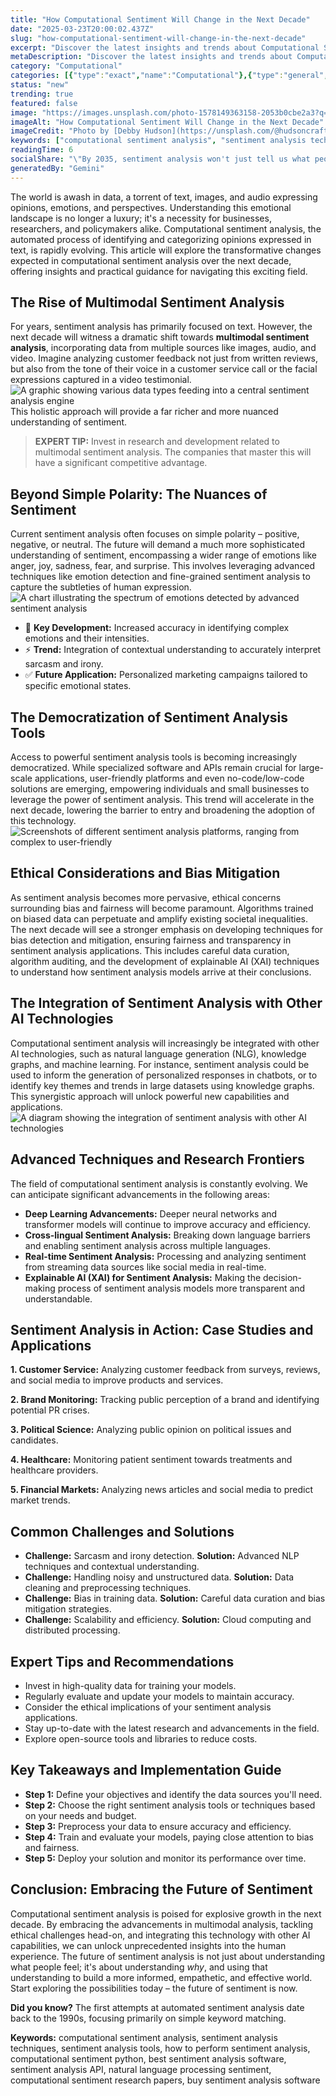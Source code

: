 ```yaml
---
title: "How Computational Sentiment Will Change in the Next Decade"
date: "2025-03-23T20:00:02.437Z"
slug: "how-computational-sentiment-will-change-in-the-next-decade"
excerpt: "Discover the latest insights and trends about Computational Sentiment. This comprehensive guide covers everything you need to know about Computational Sentiment in 2025."
metaDescription: "Discover the latest insights and trends about Computational Sentiment. This comprehensive guide covers everything you need to know about Computational Sent..."
category: "Computational"
categories: [{"type":"exact","name":"Computational"},{"type":"general","name":"Data Science"},{"type":"medium","name":"Natural Language Processing"},{"type":"specific","name":"Text Analysis"},{"type":"niche","name":"Opinion Mining"}]
status: "new"
trending: true
featured: false
image: "https://images.unsplash.com/photo-1578149363158-2053b0cbe2a3?q=85&w=1200&fit=max&fm=webp&auto=compress"
imageAlt: "How Computational Sentiment Will Change in the Next Decade"
imageCredit: "Photo by [Debby Hudson](https://unsplash.com/@hudsoncrafted) on Unsplash"
keywords: ["computational sentiment analysis", "sentiment analysis techniques", "sentiment analysis tools", "how to perform sentiment analysis", "computational sentiment python", "best sentiment analysis software", "sentiment analysis API", "natural language processing sentiment", "computational sentiment research papers", "buy sentiment analysis software"]
readingTime: 6
socialShare: "\"By 2035, sentiment analysis won't just tell us what people feel; it will predict why, unlocking a new era of proactive decision-making.\""
generatedBy: "Gemini"
---
```




The world is awash in data, a torrent of text, images, and audio expressing opinions, emotions, and perspectives.  Understanding this emotional landscape is no longer a luxury; it's a necessity for businesses, researchers, and policymakers alike.  Computational sentiment analysis, the automated process of identifying and categorizing opinions expressed in text, is rapidly evolving. This article will explore the transformative changes expected in computational sentiment analysis over the next decade, offering insights and practical guidance for navigating this exciting field.

## The Rise of Multimodal Sentiment Analysis

For years, sentiment analysis has primarily focused on text. However, the next decade will witness a dramatic shift towards **multimodal sentiment analysis**, incorporating data from multiple sources like images, audio, and video.  Imagine analyzing customer feedback not just from written reviews, but also from the tone of their voice in a customer service call or the facial expressions captured in a video testimonial. ![A graphic showing various data types feeding into a central sentiment analysis engine](https://images.unsplash.com/photo-1636051257981-197b9f20a2cf?q=85&w=1200&fit=max&fm=webp&auto=compress)  This holistic approach will provide a far richer and more nuanced understanding of sentiment.

> **EXPERT TIP:**  Invest in research and development related to multimodal sentiment analysis. The companies that master this will have a significant competitive advantage.

##  Beyond Simple Polarity: The Nuances of Sentiment

Current sentiment analysis often focuses on simple polarity – positive, negative, or neutral.  The future will demand a much more sophisticated understanding of sentiment, encompassing a wider range of emotions like anger, joy, sadness, fear, and surprise.  This involves leveraging advanced techniques like emotion detection and fine-grained sentiment analysis to capture the subtleties of human expression. ![A chart illustrating the spectrum of emotions detected by advanced sentiment analysis](https://images.unsplash.com/photo-1549032305-e816fabf0dd2?q=85&w=1200&fit=max&fm=webp&auto=compress)

* 🔑 **Key Development:**  Increased accuracy in identifying complex emotions and their intensities.
* ⚡ **Trend:**  Integration of contextual understanding to accurately interpret sarcasm and irony.
* ✅ **Future Application:**  Personalized marketing campaigns tailored to specific emotional states.

##  The Democratization of Sentiment Analysis Tools

Access to powerful sentiment analysis tools is becoming increasingly democratized.  While specialized software and APIs remain crucial for large-scale applications, user-friendly platforms and even no-code/low-code solutions are emerging, empowering individuals and small businesses to leverage the power of sentiment analysis.  This trend will accelerate in the next decade, lowering the barrier to entry and broadening the adoption of this technology.  ![Screenshots of different sentiment analysis platforms, ranging from complex to user-friendly](https://images.unsplash.com/photo-1578149363158-2053b0cbe2a3?q=85&w=1200&fit=max&fm=webp&auto=compress)

##  Ethical Considerations and Bias Mitigation

As sentiment analysis becomes more pervasive, ethical concerns surrounding bias and fairness will become paramount.  Algorithms trained on biased data can perpetuate and amplify existing societal inequalities.  The next decade will see a stronger emphasis on developing techniques for bias detection and mitigation, ensuring fairness and transparency in sentiment analysis applications.  This includes careful data curation, algorithm auditing, and the development of explainable AI (XAI) techniques to understand how sentiment analysis models arrive at their conclusions.

##  The Integration of Sentiment Analysis with Other AI Technologies

Computational sentiment analysis will increasingly be integrated with other AI technologies, such as natural language generation (NLG), knowledge graphs, and machine learning.  For instance, sentiment analysis could be used to inform the generation of personalized responses in chatbots, or to identify key themes and trends in large datasets using knowledge graphs.  This synergistic approach will unlock powerful new capabilities and applications.  ![A diagram showing the integration of sentiment analysis with other AI technologies](https://images.unsplash.com/photo-1517864867049-6a0ca8363479?q=85&w=1200&fit=max&fm=webp&auto=compress)

##  Advanced Techniques and Research Frontiers

The field of computational sentiment analysis is constantly evolving.  We can anticipate significant advancements in the following areas:

* **Deep Learning Advancements:** Deeper neural networks and transformer models will continue to improve accuracy and efficiency.
* **Cross-lingual Sentiment Analysis:**  Breaking down language barriers and enabling sentiment analysis across multiple languages.
* **Real-time Sentiment Analysis:**  Processing and analyzing sentiment from streaming data sources like social media in real-time.
* **Explainable AI (XAI) for Sentiment Analysis:**  Making the decision-making process of sentiment analysis models more transparent and understandable.

##  Sentiment Analysis in Action: Case Studies and Applications

**1. Customer Service:**  Analyzing customer feedback from surveys, reviews, and social media to improve products and services.

**2. Brand Monitoring:**  Tracking public perception of a brand and identifying potential PR crises.

**3. Political Science:**  Analyzing public opinion on political issues and candidates.

**4. Healthcare:**  Monitoring patient sentiment towards treatments and healthcare providers.

**5. Financial Markets:**  Analyzing news articles and social media to predict market trends.

##  Common Challenges and Solutions

* **Challenge:**  Sarcasm and irony detection. **Solution:**  Advanced NLP techniques and contextual understanding.
* **Challenge:**  Handling noisy and unstructured data. **Solution:**  Data cleaning and preprocessing techniques.
* **Challenge:**  Bias in training data. **Solution:**  Careful data curation and bias mitigation strategies.
* **Challenge:**  Scalability and efficiency. **Solution:**  Cloud computing and distributed processing.

##  Expert Tips and Recommendations

*  Invest in high-quality data for training your models.
*  Regularly evaluate and update your models to maintain accuracy.
*  Consider the ethical implications of your sentiment analysis applications.
*  Stay up-to-date with the latest research and advancements in the field.
*  Explore open-source tools and libraries to reduce costs.

##  Key Takeaways and Implementation Guide

* **Step 1:** Define your objectives and identify the data sources you'll need.
* **Step 2:** Choose the right sentiment analysis tools or techniques based on your needs and budget.
* **Step 3:** Preprocess your data to ensure accuracy and efficiency.
* **Step 4:** Train and evaluate your models, paying close attention to bias and fairness.
* **Step 5:** Deploy your solution and monitor its performance over time.

##  Conclusion: Embracing the Future of Sentiment

Computational sentiment analysis is poised for explosive growth in the next decade. By embracing the advancements in multimodal analysis, tackling ethical challenges head-on, and integrating this technology with other AI capabilities, we can unlock unprecedented insights into the human experience.  The future of sentiment analysis is not just about understanding what people feel; it's about understanding *why*, and using that understanding to build a more informed, empathetic, and effective world.  Start exploring the possibilities today – the future of sentiment is now.

**Did you know?**  The first attempts at automated sentiment analysis date back to the 1990s, focusing primarily on simple keyword matching.

**Keywords:** computational sentiment analysis, sentiment analysis techniques, sentiment analysis tools, how to perform sentiment analysis, computational sentiment python, best sentiment analysis software, sentiment analysis API, natural language processing sentiment, computational sentiment research papers, buy sentiment analysis software
